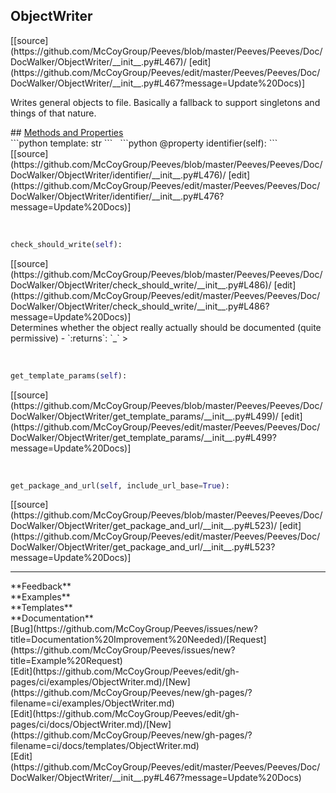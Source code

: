 ## <a id="Peeves.Peeves.Doc.DocWalker.ObjectWriter">ObjectWriter</a> 

<div class="docs-source-link" markdown="1">
[[source](https://github.com/McCoyGroup/Peeves/blob/master/Peeves/Peeves/Doc/DocWalker/ObjectWriter/__init__.py#L467)/
[edit](https://github.com/McCoyGroup/Peeves/edit/master/Peeves/Peeves/Doc/DocWalker/ObjectWriter/__init__.py#L467?message=Update%20Docs)]
</div>

Writes general objects to file.
Basically a fallback to support singletons and things
of that nature.







<div class="collapsible-section">
 <div class="collapsible-section collapsible-section-header" markdown="1">
## <a class="collapse-link" data-toggle="collapse" href="#methods" markdown="1"> Methods and Properties</a> <a class="float-right" data-toggle="collapse" href="#methods"><i class="fa fa-chevron-down"></i></a>
 </div>
 <div class="collapsible-section collapsible-section-body collapse show" id="methods" markdown="1">
 ```python
template: str
```
<a id="Peeves.Peeves.Doc.DocWalker.ObjectWriter.identifier" class="docs-object-method">&nbsp;</a> 
```python
@property
identifier(self): 
```
<div class="docs-source-link" markdown="1">
[[source](https://github.com/McCoyGroup/Peeves/blob/master/Peeves/Peeves/Doc/DocWalker/ObjectWriter/identifier/__init__.py#L476)/
[edit](https://github.com/McCoyGroup/Peeves/edit/master/Peeves/Peeves/Doc/DocWalker/ObjectWriter/identifier/__init__.py#L476?message=Update%20Docs)]
</div>


<a id="Peeves.Peeves.Doc.DocWalker.ObjectWriter.check_should_write" class="docs-object-method">&nbsp;</a> 
```python
check_should_write(self): 
```
<div class="docs-source-link" markdown="1">
[[source](https://github.com/McCoyGroup/Peeves/blob/master/Peeves/Peeves/Doc/DocWalker/ObjectWriter/check_should_write/__init__.py#L486)/
[edit](https://github.com/McCoyGroup/Peeves/edit/master/Peeves/Peeves/Doc/DocWalker/ObjectWriter/check_should_write/__init__.py#L486?message=Update%20Docs)]
</div>
Determines whether the object really actually should be
documented (quite permissive)
  - `:returns`: `_`
    >


<a id="Peeves.Peeves.Doc.DocWalker.ObjectWriter.get_template_params" class="docs-object-method">&nbsp;</a> 
```python
get_template_params(self): 
```
<div class="docs-source-link" markdown="1">
[[source](https://github.com/McCoyGroup/Peeves/blob/master/Peeves/Peeves/Doc/DocWalker/ObjectWriter/get_template_params/__init__.py#L499)/
[edit](https://github.com/McCoyGroup/Peeves/edit/master/Peeves/Peeves/Doc/DocWalker/ObjectWriter/get_template_params/__init__.py#L499?message=Update%20Docs)]
</div>


<a id="Peeves.Peeves.Doc.DocWalker.ObjectWriter.get_package_and_url" class="docs-object-method">&nbsp;</a> 
```python
get_package_and_url(self, include_url_base=True): 
```
<div class="docs-source-link" markdown="1">
[[source](https://github.com/McCoyGroup/Peeves/blob/master/Peeves/Peeves/Doc/DocWalker/ObjectWriter/get_package_and_url/__init__.py#L523)/
[edit](https://github.com/McCoyGroup/Peeves/edit/master/Peeves/Peeves/Doc/DocWalker/ObjectWriter/get_package_and_url/__init__.py#L523?message=Update%20Docs)]
</div>
 </div>
</div>












---


<div markdown="1" class="text-secondary">
<div class="container">
  <div class="row">
   <div class="col" markdown="1">
**Feedback**   
</div>
   <div class="col" markdown="1">
**Examples**   
</div>
   <div class="col" markdown="1">
**Templates**   
</div>
   <div class="col" markdown="1">
**Documentation**   
</div>
   <div class="col" markdown="1">
   
</div>
   <div class="col" markdown="1">
   
</div>
   <div class="col" markdown="1">
   
</div>
</div>
  <div class="row">
   <div class="col" markdown="1">
[Bug](https://github.com/McCoyGroup/Peeves/issues/new?title=Documentation%20Improvement%20Needed)/[Request](https://github.com/McCoyGroup/Peeves/issues/new?title=Example%20Request)   
</div>
   <div class="col" markdown="1">
[Edit](https://github.com/McCoyGroup/Peeves/edit/gh-pages/ci/examples/ObjectWriter.md)/[New](https://github.com/McCoyGroup/Peeves/new/gh-pages/?filename=ci/examples/ObjectWriter.md)   
</div>
   <div class="col" markdown="1">
[Edit](https://github.com/McCoyGroup/Peeves/edit/gh-pages/ci/docs/ObjectWriter.md)/[New](https://github.com/McCoyGroup/Peeves/new/gh-pages/?filename=ci/docs/templates/ObjectWriter.md)   
</div>
   <div class="col" markdown="1">
[Edit](https://github.com/McCoyGroup/Peeves/edit/master/Peeves/Peeves/Doc/DocWalker/ObjectWriter/__init__.py#L467?message=Update%20Docs)   
</div>
   <div class="col" markdown="1">
   
</div>
   <div class="col" markdown="1">
   
</div>
   <div class="col" markdown="1">
   
</div>
</div>
</div>
</div>